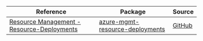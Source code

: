 | Reference | Package | Source |
|---|---|---|
|[Resource Management - Resource-Deployments](mgmt-resource-deployments-readme.md)|[azure-mgmt-resource-deployments](https://pypi.org/project/azure-mgmt-resource-deployments)|[GitHub](https://github.com/Azure/azure-sdk-for-python/blob/main/sdk/resources/azure-mgmt-resource-deployments)|
